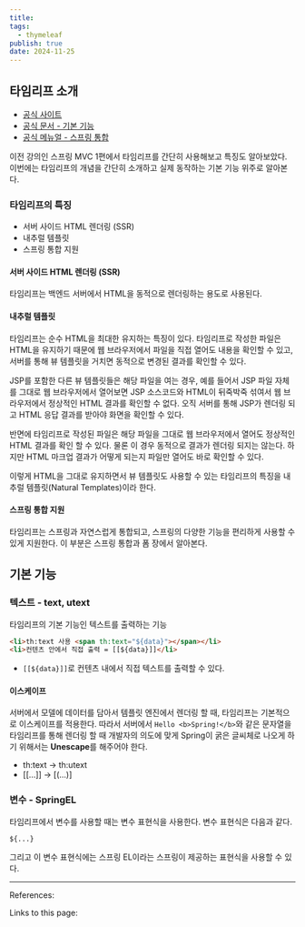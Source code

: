 ```yaml
---
title: 
tags:
  - thymeleaf
publish: true
date: 2024-11-25
---
```

## 타임리프 소개
- [공식 사이트](https://www.thymeleaf.org)
- [공식 문서 - 기본 기능](https://www.thymeleaf.org/doc/tutorials/3.1/usingthymeleaf.html)
- [공식 메뉴얼 - 스프링 통합](https://www.thymeleaf.org/doc/tutorials/3.1/thymeleafspring.html)

이전 강의인 스프링 MVC 1편에서 타임리프를 간단히 사용해보고 특징도 알아보았다. 이번에는 타임리프의 개념을 간단히 소개하고 실제 동작하는 기본 기능 위주로 알아본다.

### 타임리프의 특징
- 서버 사이드 HTML 렌더링 (SSR)
- 내추럴 템플릿
- 스프링 통합 지원

#### 서버 사이드 HTML 렌더링 (SSR)

타임리프는 백엔드 서버에서 HTML을 동적으로 렌더링하는 용도로 사용된다.

#### 내추럴 템플릿

타임리프는 순수 HTML을 최대한 유지하는 특징이 있다. 타임리프로 작성한 파일은 HTML을 유지하기 때문에 웹 브라우저에서 파일을 직접 열어도 내용을 확인할 수 있고, 서버를 통해 뷰 템플릿을 거치면 동적으로 변경된 결과를 확인할 수 있다.

JSP를 포함한 다른 뷰 템플릿들은 해당 파일을 여는 경우, 예를 들어서 JSP 파일 자체를 그대로 웹 브라우저에서 열어보면 JSP 소스코드와 HTML이 뒤죽박죽 섞여서 웹 브라우저에서 정상적인 HTML 결과를 확인할 수 없다. 오직 서버를 통해 JSP가 렌더링 되고 HTML 응답 결과를 받아야 화면을 확인할 수 있다.

반면에 타임리프로 작성된 파일은 해당 파일을 그대로 웹 브라우저에서 열어도 정상적인 HTML 결과를 확인 할 수 있다. 물론 이 경우 동적으로 결과가 렌더링 되지는 않는다. 하지만 HTML 마크업 결과가 어떻게 되는지 파일만 열어도 바로 확인할 수 있다.

이렇게 HTML을 그대로 유지하면서 뷰 템플릿도 사용할 수 있는 타임리프의 특징을 내추럴 템플릿(Natural Templates)이라 한다.

#### 스프링 통합 지원
타임리프는 스프링과 자연스럽게 통합되고, 스프링의 다양한 기능을 편리하게 사용할 수 있게 지원한다. 이 부분은 스프링 통합과 폼 장에서 알아본다.

## 기본 기능

### 텍스트 - text, utext
타임리프의 기본 기능인 텍스트를 출력하는 기능

```html
<li>th:text 사용 <span th:text="${data}"></span></li>  
<li>컨텐츠 안에서 직접 출력 = [[${data}]]</li>
```

- `[[${data}]]`로 컨텐츠 내에서 직접 텍스트를 출력할 수 있다.

#### 이스케이프
서버에서 모델에 데이터를 담아서 템플릿 엔진에서 렌더링 할 때, 타임리프는 기본적으로 이스케이프를 적용한다. 따라서 서버에서 `Hello <b>Spring!</b>`와 같은 문자열을 타임리프를 통해 렌더링 할 때 개발자의 의도에 맞게 Spring이 굵은 글씨체로 나오게 하기 위해서는 **Unescape**를 해주어야 한다.

- th:text -> th:utext
- \[\[...]] -> \[(...)]


### 변수 - SpringEL
타임리프에서 변수를 사용할 때는 변수 표현식을 사용한다. 변수 표현식은 다음과 같다.

`${...}`

그리고 이 변수 표현식에는 스프링 EL이라는 스프링이 제공하는 표현식을 사용할 수 있다.



---
References: 

Links to this page: 